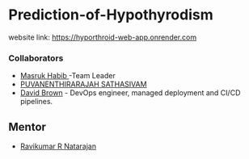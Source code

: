 # Prediction-of-Hypothyrodism

website link: https://hyporthroid-web-app.onrender.com

### Collaborators

- [Masruk Habib ](https://www.linkedin.com/in/masruk-habib) -Team Leader
- [PUVANENTHIRARAJAH SATHASIVAM](https://www.linkedin.com/in/puvanenthirarajah-sathasivam-958014266) 
- [David Brown](https://github.com/davidbrown) - DevOps engineer, managed deployment and CI/CD pipelines.

## Mentor 
- [Ravikumar R Natarajan ](https://www.linkedin.com/in/ravikumarrn/)
